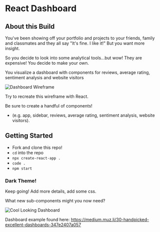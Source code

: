 # React Dashboard

## About this Build
You've been showing off your portfolio and projects to your friends, family and classmates and they all say "It's fine. I like it!" But you want more insight.

So you decide to look into some analytical tools...but wow! They are expensive! You decide to make your own.

You visualize a dashboard with components for reviews, average rating, sentiment analysis and website visitors

![Dashboard Wireframe](https://i.imgur.com/5mCo2tV.png)

Try to recreate this wireframe with React. 

Be sure to create a handful of components!  
 - (e.g. app, sidebar, reviews, average rating, sentiment analysis, website visitors).


## Getting Started
* Fork and clone this repo!
* `cd` into the repo
* `npx create-react-app .`
* `code .`
* `npm start` 



### Dark Theme!

Keep going! Add more details, add some css.

What new sub-components might you now need?

![Cool Looking Dashboard](https://i.imgur.com/3kPnrAq.png)

Dashboard example found here: https://medium.muz.li/30-handpicked-excellent-dashboards-347e2407a057
